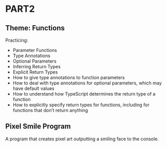# PART2
## Theme: Functions
Practicing:
- Parameter Functions 
- Type Annotations
- Optional Parameters
- Inferring Return Types
- Explicit Return Types
- How to give type annotations to function parameters
- How to deal with type annotations for optional parameters, which may have default values
- How to understand how TypeScript determines the return type of a function
- How to explicitly specify return types for functions, including for functions that don’t return anything


## Pixel Smile Program
A program that  creates pixel art outputting a smiling face to the console.
